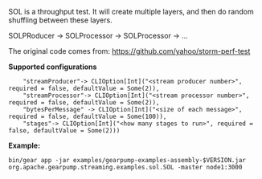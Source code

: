SOL is a throughput test. It will create multiple layers, and then do random shuffling between these layers.

SOLPRoducer -> SOLProcessor -> SOLProcessor -> ...

The original code comes from: https://github.com/yahoo/storm-perf-test

<B>Supported configurations</B>
```
    "streamProducer"-> CLIOption[Int]("<stream producer number>", required = false, defaultValue = Some(2)),
    "streamProcessor"-> CLIOption[Int]("<stream processor number>", required = false, defaultValue = Some(2)),
    "bytesPerMessage" -> CLIOption[Int]("<size of each message>", required = false, defaultValue = Some(100)),
    "stages"-> CLIOption[Int]("<how many stages to run>", required = false, defaultValue = Some(2)))
```

<B>Example:</B>
```
bin/gear app -jar examples/gearpump-examples-assembly-$VERSION.jar org.apache.gearpump.streaming.examples.sol.SOL -master node1:3000
```
